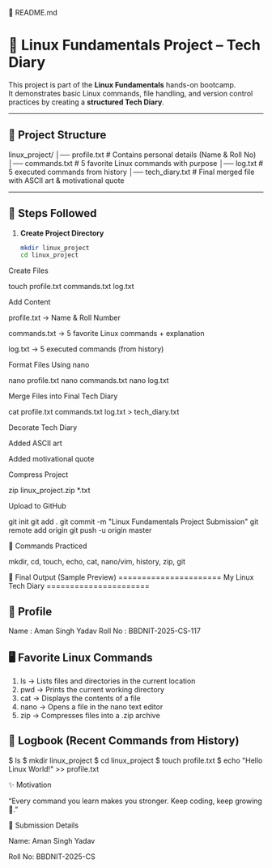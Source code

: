 📄 README.md
# 🐧 Linux Fundamentals Project – Tech Diary

This project is part of the **Linux Fundamentals** hands-on bootcamp.  
It demonstrates basic Linux commands, file handling, and version control practices by creating a **structured Tech Diary**.  

---

## 📂 Project Structure



linux_project/
│── profile.txt # Contains personal details (Name & Roll No)
│── commands.txt # 5 favorite Linux commands with purpose 
│── log.txt # 5 executed commands from history
│── tech_diary.txt # Final merged file with ASCII art & motivational quote


---

## 📝 Steps Followed

1. **Create Project Directory**
   ```bash
   mkdir linux_project
   cd linux_project


Create Files

touch profile.txt commands.txt log.txt


Add Content

profile.txt → Name & Roll Number

commands.txt → 5 favorite Linux commands + explanation

log.txt → 5 executed commands (from history)

Format Files Using nano

nano profile.txt
nano commands.txt
nano log.txt


Merge Files into Final Tech Diary

cat profile.txt commands.txt log.txt > tech_diary.txt


Decorate Tech Diary

Added ASCII art

Added motivational quote

Compress Project

zip linux_project.zip *.txt


Upload to GitHub

git init
git add .
git commit -m "Linux Fundamentals Project Submission"
git remote add origin <your-repo-link>
git push -u origin master

🚀 Commands Practiced

mkdir, cd, touch, echo, cat, nano/vim, history, zip, git

🎨 Final Output (Sample Preview)
====================== My Linux Tech Diary ======================

👤 Profile
-----------------------------------------------------------
Name     : Aman Singh Yadav
Roll No  : BBDNIT-2025-CS-117

🖥️ Favorite Linux Commands
-----------------------------------------------------------
1. ls        → Lists files and directories in the current location
2. pwd       → Prints the current working directory
3. cat       → Displays the contents of a file
4. nano      → Opens a file in the nano text editor
5. zip       → Compresses files into a .zip archive

📜 Logbook (Recent Commands from History)
-----------------------------------------------------------
$ ls
$ mkdir linux_project
$ cd linux_project
$ touch profile.txt
$ echo "Hello Linux World!" >> profile.txt

✨ Motivation

“Every command you learn makes you stronger.
Keep coding, keep growing 🌱.”

📌 Submission Details

Name: Aman Singh Yadav

Roll No: BBDNIT-2025-CS



